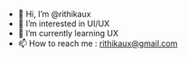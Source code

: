 - 👋 Hi, I’m @rithikaux
- 👀 I’m interested in UI/UX
- 🌱 I’m currently learning UX
- 📫 How to reach me : rithikaux@gmail.com

<!---
rithikaux/rithikaux is a ✨ special ✨ repository because its `README.md` (this file) appears on your GitHub profile.
You can click the Preview link to take a look at your changes.
--->
